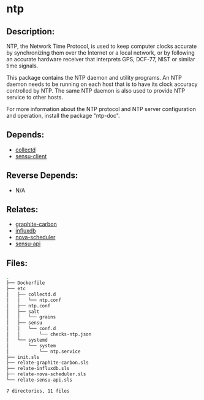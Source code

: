 # ntp

## Description:

NTP, the Network Time Protocol, is used to keep computer clocks accurate by synchronizing them over the Internet or a local network, or by following an accurate hardware receiver that interprets GPS, DCF-77, NIST or similar time signals.

This package contains the NTP daemon and utility programs.  An NTP daemon needs to be running on each host that is to have its clock accuracy controlled by NTP.  The same NTP daemon is also used to provide NTP service to other hosts.

For more information about the NTP protocol and NTP server configuration and operation, install the package "ntp-doc".

## Depends:

  -  [collectd](/salt/collectd)
  -  [sensu-client](/salt/sensu-client)

## Reverse Depends:

  -  N/A

## Relates:

  -  [graphite-carbon](/salt/graphite-carbon)
  -  [influxdb](/salt/influxdb)
  -  [nova-scheduler](/salt/nova-scheduler)
  -  [sensu-api](/salt/sensu-api)

## Files:

```bash
.
├── Dockerfile
├── etc
│   ├── collectd.d
│   │   └── ntp.conf
│   ├── ntp.conf
│   ├── salt
│   │   └── grains
│   ├── sensu
│   │   └── conf.d
│   │       └── checks-ntp.json
│   └── systemd
│       └── system
│           └── ntp.service
├── init.sls
├── relate-graphite-carbon.sls
├── relate-influxdb.sls
├── relate-nova-scheduler.sls
└── relate-sensu-api.sls

7 directories, 11 files
```
